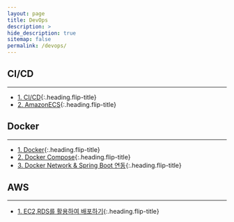 ```yaml
---
layout: page
title: DevOps
description: >
hide_description: true
sitemap: false
permalink: /devops/ 
---
```


## CI/CD

---
* [1. CI/CD]{:.heading.flip-title}
* [2. AmazonECS]{:.heading.flip-title}

[1. CI/CD]: CICD_1.md
[2. AmazonECS]: CICD_2.md

## Docker

---
* [1. Docker]{:.heading.flip-title}
* [2. Docker Compose]{:.heading.flip-title}
* [3. Docker Network & Spring Boot 연동]{:.heading.flip-title}


[1. Docker]: Docker_1.md
[2. Docker Compose]: Docker_2.md
[3. Docker Network & Spring Boot 연동]: Docker_3.md

## AWS

---
* [1. EC2,RDS를 활용하여 배포하기]{:.heading.flip-title}

[1. EC2,RDS를 활용하여 배포하기]: 1.md